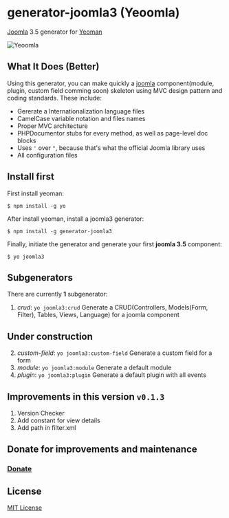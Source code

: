 # generator-joomla3 (Yeoomla)
[Joomla](http://joomla.org/) 3.5 generator for [Yeoman](http://yeoman.io/)

![Yeoomla](http://i.imgur.com/0z4xLYp.png?1 "Yeoomla")

## What It Does (Better)
Using this generator, you can make quickly a [joomla](http://joomla.org) component(module, plugin, custom field comming soon) skeleton using MVC design pattern and coding standards. These include:


* Gererate a Internationalization language files
* CamelCase variable notation and files names
* Proper MVC architecture
* PHPDocumentor stubs for every method, as well as page-level doc blocks
* Uses ``'`` over ``"``, because that's what the official Joomla library uses
* All configuration files


## Install first
First install yeoman:
```
$ npm install -g yo
```

After install yeoman, install a joomla3 generator:

```
$ npm install -g generator-joomla3
```

Finally, initiate the generator and generate your first **joomla 3.5** component:

```
$ yo joomla3
```

## Subgenerators
There are currently **1** subgenerator:

1. *crud*: ``yo joomla3:crud`` Generate a CRUD(Controllers, Models(Form, Filter), Tables, Views, Language) for a joomla component

## Under construction
2. *custom-field*: ``yo joomla3:custom-field`` Generate a custom field for a form
3. *module*: ``yo joomla3:module`` Generate a default module
4. *plugin*: ``yo joomla3:plugin`` Generate a default plugin with all events

## Improvements in this version ``v0.1.3``
1. Version Checker
2. Add constant for view details
3. Add path in filter.xml

## Donate for improvements and maintenance
### [Donate](https://www.paypal.com/cgi-bin/webscr?cmd=_donations&business=VYEPJKUE4469A&lc=US&item_name=generator%2djoomla3&currency_code=USD&bn=PP%2dDonationsBF%3abtn_donateCC_LG%2egif%3aNonHosted)

## License
[MIT License](http://en.wikipedia.org/wiki/MIT_License)
